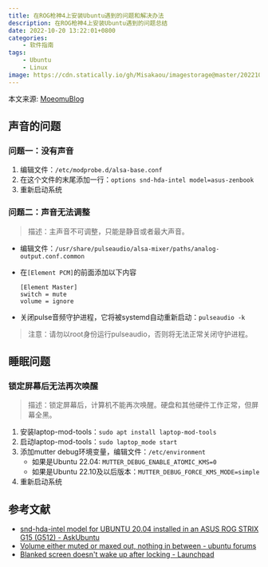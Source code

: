 ```yaml
---
title: 在ROG枪神4上安装Ubuntu遇到的问题和解决办法
description: 在ROG枪神4上安装Ubuntu遇到的问题总结
date: 2022-10-20 13:22:01+0800
categories:
    - 软件指南
tags:
    - Ubuntu
    - Linux
image: https://cdn.statically.io/gh/Misakaou/imagestorage@master/20221020/1880882405-install-Problem,-Ubuntu,-webpage-head-image.g4gmdlq05jc.webp
---
```


本文来源: [MoeomuBlog](/zh-cn/posts/在rog枪神4上安装ubuntu遇到的问题和解决办法/)

## 声音的问题

### 问题一：没有声音

1. 编辑文件：`/etc/modprobe.d/alsa-base.conf`
2. 在这个文件的末尾添加一行：`options snd-hda-intel model=asus-zenbook`
3. 重新启动系统

### 问题二：声音无法调整

> 描述：主声音不可调整，只能是静音或者最大声音。

- 编辑文件：`/usr/share/pulseaudio/alsa-mixer/paths/analog-output.conf.common`
- 在`[Element PCM]`的前面添加以下内容

  ```text
  [Element Master]
  switch = mute
  volume = ignore
  ```

- 关闭pulse音频守护进程，它将被systemd自动重新启动：`pulseaudio -k`

> 注意：请勿以root身份运行pulseaudio，否则将无法正常关闭守护进程。

## 睡眠问题

### 锁定屏幕后无法再次唤醒

> 描述：锁定屏幕后，计算机不能再次唤醒。硬盘和其他硬件工作正常，但屏幕全黑。

1. 安装laptop-mod-tools：`sudo apt install laptop-mod-tools`
2. 启动laptop-mod-tools：`sudo laptop_mode start`
3. 添加mutter debug环境变量，编辑文件：`/etc/environment`
   - 如果是Ubuntu 22.04: `MUTTER_DEBUG_ENABLE_ATOMIC_KMS=0`
   - 如果是Ubuntu 22.10及以后版本：`MUTTER_DEBUG_FORCE_KMS_MODE=simple`
4. 重新启动系统

## 参考文献

- [snd-hda-intel model for UBUNTU 20.04 installed in an ASUS ROG STRIX G15 (G512) - AskUbuntu](https://askubuntu.com/questions/1288054/snd-hda-intel-model-for-ubuntu-20-04-installed-in-an-asus-rog-strix-g15-g512)
- [Volume either muted or maxed out, nothing in between - ubuntu forums](https://ubuntuforums.org/showthread.php?t=2414755)
- [Blanked screen doesn't wake up after locking - Launchpad](https://bugs.launchpad.net/ubuntu/+source/mutter/+bug/1968040)
